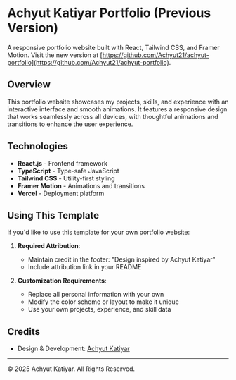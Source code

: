 # Achyut Katiyar Portfolio (Previous Version)

A responsive portfolio website built with React, Tailwind CSS, and Framer Motion. Visit the new version at [https://github.com/Achyut21/achyut-portfolio](https://github.com/Achyut21/achyut-portfolio).

## Overview

This portfolio website showcases my projects, skills, and experience with an interactive interface and smooth animations. It features a responsive design that works seamlessly across all devices, with thoughtful animations and transitions to enhance the user experience.

## Technologies

- **React.js** - Frontend framework
- **TypeScript** - Type-safe JavaScript
- **Tailwind CSS** - Utility-first styling
- **Framer Motion** - Animations and transitions
- **Vercel** - Deployment platform

## Using This Template

If you'd like to use this template for your own portfolio website:

1. **Required Attribution**: 
   - Maintain credit in the footer: "Design inspired by Achyut Katiyar"
   - Include attribution link in your README

2. **Customization Requirements**:
   - Replace all personal information with your own
   - Modify the color scheme or layout to make it unique
   - Use your own projects, experience, and skill data

## Credits

- Design & Development: [Achyut Katiyar](https://github.com/achyut21)

---

© 2025 Achyut Katiyar. All Rights Reserved.
